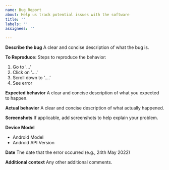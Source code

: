 ```yaml
---
name: Bug Report
about: Help us track potential issues with the software
title: ''
labels: ''
assignees: ''

---
```


**Describe the bug**
A clear and concise description of what the bug is.

**To Reproduce:**
Steps to reproduce the behavior:
1. Go to '...'
2. Click on '....'
3. Scroll down to '....'
4. See error

**Expected behavior**
A clear and concise description of what you expected to happen.

**Actual behavior**
A clear and concise description of what actually happened.

**Screenshots**
If applicable, add screenshots to help explain your problem.

**Device Model**
- Android Model
- Android API Version

**Date**
The date that the error occurred (e.g., 24th May 2022)

**Additional context**
Any other additional comments.
